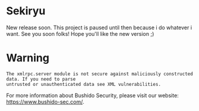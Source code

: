 # Sekiryu

  New release soon. This project is paused until then because i do whatever i want.
  See you soon folks! Hope you'll like the new version ;)
    
# Warning
 
    The xmlrpc.server module is not secure against maliciously constructed data. If you need to parse 
    untrusted or unauthenticated data see XML vulnerabilities. 

For more information about Bushido Security, please visit our website: https://www.bushido-sec.com/.
